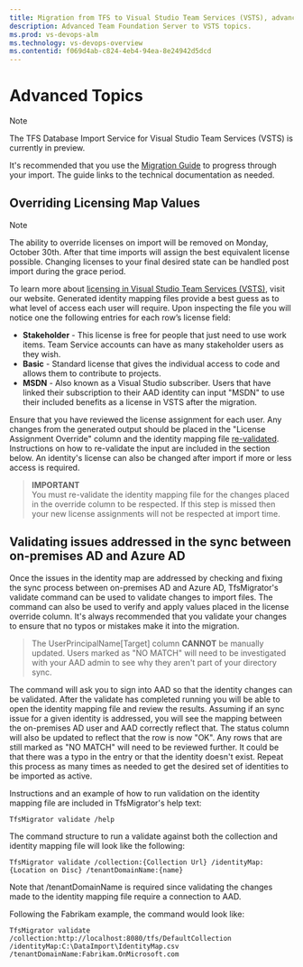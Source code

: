 ```yaml
---
title: Migration from TFS to Visual Studio Team Services (VSTS), advanced topics | VSTS & TFS
description: Advanced Team Foundation Server to VSTS topics. 
ms.prod: vs-devops-alm
ms.technology: vs-devops-overview
ms.contentid: f069d4ab-c824-4eb4-94ea-8e24942d5dcd
---
```


# Advanced Topics

> [!NOTE]
> The TFS Database Import Service for Visual Studio Team Services (VSTS) is currently in preview.
>
> It's recommended that you use the [Migration Guide](https://aka.ms/tfsimport) to progress through your import. The guide links to the technical documentation as needed.

## Overriding Licensing Map Values

> [!NOTE]
> The ability to override licenses on import will be removed on Monday, October 30th. After that time imports will assign the best equivalent license possible. Changing licenses to your final desired state can be handled post import during the grace period.


To learn more about [licensing in Visual Studio Team Services (VSTS)](https://www.visualstudio.com/en-us/products/visual-studio-team-services-pricing-vs.aspx), visit our website. Generated identity mapping files provide a best guess as to what level of access each user will require. Upon inspecting the file you will notice one the following entries for each row’s license field:

* **Stakeholder** - This license is free for people that just need to use work items. Team Service accounts can have as many stakeholder users as they wish.
* **Basic** - Standard license that gives the individual access to code and allows them to contribute to projects. 
* **MSDN** - Also known as a Visual Studio subscriber. Users that have linked their subscription to their AAD identity can input "MSDN" to use their included benefits as a license in VSTS after the migration.

Ensure that you have reviewed the license assignment for each user. Any changes from the generated output should be placed in the "License Assignment Override" column and the identity mapping file [re-validated](#validating-sync-between-on-premises-ad-and-azure-ad). Instructions on how to re-validate the input are included in the section below. An identity's license can also be changed after import if more or less access is required. 

> **IMPORTANT**  
> You must re-validate the identity mapping file for the changes placed in the override column to be respected. If this step is missed then your new license assignments will not be respected at import time.  

<a id="validating-sync-between-on-premises-ad-and-azure-ad"></a>
## Validating issues addressed in the sync between on-premises AD and Azure AD
Once the issues in the identity map are addressed by checking and fixing the sync process between on-premises AD and Azure AD, TfsMigrator's validate command can be used to validate changes to import files. The command can also be used to verify and apply values placed in the license override column. It's always recommended that you validate your changes to ensure that no typos or mistakes make it into the migration.

> The UserPrincipalName[Target] column **CANNOT** be manually updated. Users marked as "NO MATCH" will need to be investigated with your AAD admin to see why they aren't part of your directory sync. 

The command will ask you to sign into AAD so that the identity changes can be validated. After the validate has completed running you will be able to open the identity mapping file and review the results. Assuming if an sync issue for a given identity is addressed, you will see the mapping between the on-premises AD user and AAD correctly reflect that. The status column will also be updated to reflect that the row is now "OK". Any rows that are still marked as "NO MATCH" will need to be reviewed further. It could be that there was a typo in the entry or that the identity doesn't exist. Repeat this process as many times as needed to get the desired set of identities to be imported as active. 

Instructions and an example of how to run validation on the identity mapping file are included in TfsMigrator's help text:

```cmdline
TfsMigrator validate /help
```

The command structure to run a validate against both the collection and identity mapping file will look like the following:

```cmdline
TfsMigrator validate /collection:{Collection Url} /identityMap:{Location on Disc} /tenantDomainName:{name}
```

Note that /tenantDomainName is required since validating the changes made to the identity mapping file require a connection to AAD. 

Following the Fabrikam example, the command would look like:

```cmdline
TfsMigrator validate /collection:http://localhost:8080/tfs/DefaultCollection /identityMap:C:\DataImport\IdentityMap.csv /tenantDomainName:Fabrikam.OnMicrosoft.com
```



